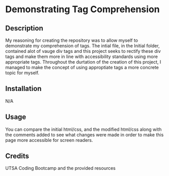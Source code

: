 # Demonstrating Tag Comprehension

## Description

My reasoning for creating the repository was to allow myself to demonstrate my comprehension of tags.
The intial file, in the Initial folder, contained alot of vauge div tags and this project seeks to rectify these div tags and make them more in line with accessibility standards using more appropriate tags.
Throughout the durtation of the creation of this project, I managed to make the concept of using approptiate tags a more concrete topic for myself.

## Installation

N/A

## Usage

You can compare the initial html/css, and the modified html/css along with the comments added to see what changes were made in order to make this page more accessible for screen readers.

## Credits

UTSA Coding Bootcamp and the provided resources

